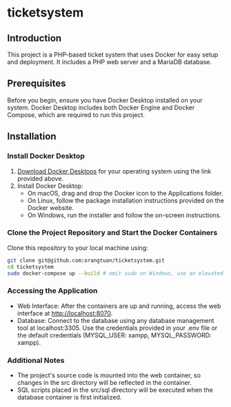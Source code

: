 # ticketsystem

## Introduction

This project is a PHP-based ticket system that uses Docker for easy setup and deployment. It includes a PHP web server and a MariaDB database.

## Prerequisites

Before you begin, ensure you have Docker Desktop installed on your system. Docker Desktop includes both Docker Engine and Docker Compose, which are required to run this project.

## Installation

### Install Docker Desktop

1. [Download Docker Desktops](https://www.docker.com/products/docker-desktop) for your operating system using the link provided above.
2. Install Docker Desktop:
   - On macOS, drag and drop the Docker icon to the Applications folder.
   - On Linux, follow the package installation instructions provided on the Docker
   website.
   - On Windows, run the installer and follow the on-screen instructions.

### Clone the Project Repository and Start the Docker Containers

Clone this repository to your local machine using:

```bash
git clone git@github.com:orangtuan/ticketsystem.git
cd ticketsystem
sudo docker-compose up --build # omit sudo on Windows, use an elevated terminal
```

### Accessing the Application

- Web Interface: After the containers are up and running, access the web interface at <http://localhost:8070>.
- Database: Connect to the database using any database management tool at localhost:3305. Use the credentials provided in your .env file or the default credentials (MYSQL_USER: xampp, MYSQL_PASSWORD: xampp).

### Additional Notes

- The project's source code is mounted into the web container, so changes in the src directory will be reflected in the container.
- SQL scripts placed in the src/sql directory will be executed when the database container is first initialized.

